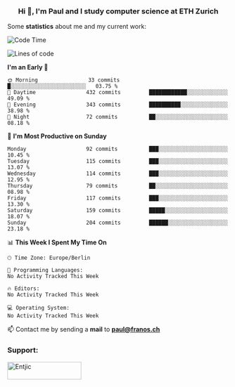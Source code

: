 <h3 align="center">Hi 👋, I'm Paul and I study computer science at ETH Zurich</h3>


Some **statistics** about me and my current work:

<!--START_SECTION:waka-->
![Code Time](http://img.shields.io/badge/Code%20Time-1%2C278%20hrs%2049%20mins-blue)

![Lines of code](https://img.shields.io/badge/From%20Hello%20World%20I%27ve%20Written-1.8%20million%20lines%20of%20code-blue)

**I'm an Early 🐤** 

```text
🌞 Morning                33 commits          █░░░░░░░░░░░░░░░░░░░░░░░░   03.75 % 
🌆 Daytime                432 commits         ████████████░░░░░░░░░░░░░   49.09 % 
🌃 Evening                343 commits         ██████████░░░░░░░░░░░░░░░   38.98 % 
🌙 Night                  72 commits          ██░░░░░░░░░░░░░░░░░░░░░░░   08.18 % 
```
📅 **I'm Most Productive on Sunday** 

```text
Monday                   92 commits          ███░░░░░░░░░░░░░░░░░░░░░░   10.45 % 
Tuesday                  115 commits         ███░░░░░░░░░░░░░░░░░░░░░░   13.07 % 
Wednesday                114 commits         ███░░░░░░░░░░░░░░░░░░░░░░   12.95 % 
Thursday                 79 commits          ██░░░░░░░░░░░░░░░░░░░░░░░   08.98 % 
Friday                   117 commits         ███░░░░░░░░░░░░░░░░░░░░░░   13.30 % 
Saturday                 159 commits         █████░░░░░░░░░░░░░░░░░░░░   18.07 % 
Sunday                   204 commits         ██████░░░░░░░░░░░░░░░░░░░   23.18 % 
```


📊 **This Week I Spent My Time On** 

```text
🕑︎ Time Zone: Europe/Berlin

💬 Programming Languages: 
No Activity Tracked This Week

🔥 Editors: 
No Activity Tracked This Week

💻 Operating System: 
No Activity Tracked This Week
```


<!--END_SECTION:waka-->

📫 Contact me by sending a **mail** to **paul@franos.ch**

<h3 align="left">Support:</h3>
<p><a href="https://ko-fi.com/Entjic"> <img align="left" src="https://cdn.ko-fi.com/cdn/kofi3.png?v=3" height="40" width="168" alt="Entjic" /></a></p>
